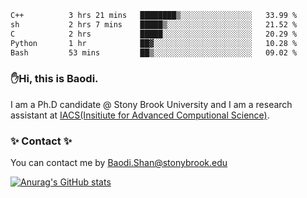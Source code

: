 <!--START_SECTION:waka-->

```txt
C++          3 hrs 21 mins   ████████▒░░░░░░░░░░░░░░░░   33.99 %
sh           2 hrs 7 mins    █████▒░░░░░░░░░░░░░░░░░░░   21.52 %
C            2 hrs           █████░░░░░░░░░░░░░░░░░░░░   20.29 %
Python       1 hr            ██▓░░░░░░░░░░░░░░░░░░░░░░   10.28 %
Bash         53 mins         ██▒░░░░░░░░░░░░░░░░░░░░░░   09.02 %
```

<!--END_SECTION:waka-->

### ✋Hi, this is Baodi. 

I am a Ph.D candidate @ Stony Brook University and I am a research assistant at [IACS(Insitiute for Advanced Computional Science)](https://iacs.stonybrook.edu/).

### ✨ Contact ✨

You can contact me by [Baodi.Shan@stonybrook.edu](mailto:Baodi.Shan@stonybrook.edu)

[![Anurag's GitHub stats](https://github-readme-stats.vercel.app/api?username=lwshanbd&theme=jolly&show_icons=true&count_private=true&include_all_commits=true)](https://github.com/anuraghazra/github-readme-stats)



<!--
**lwshanbd/lwshanbd** is a ✨ _special_ ✨ repository because its `README.md` (this file) appears on your GitHub profile.

Here are some ideas to get you started:

- 🔭 I’m currently working on ...
- 🌱 I’m currently learning ...
- 👯 I’m looking to collaborate on ...
- 🤔 I’m looking for help with ...
- 💬 Ask me about ...
- 📫 How to reach me: ...
- 😄 Pronouns: ...
- ⚡ Fun fact: ...
-->

